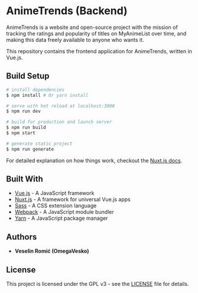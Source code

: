 # AnimeTrends (Backend)

AnimeTrends is a website and open-source project with the mission of tracking the ratings and popularity of titles on MyAnimeList over time, and making this data 
freely available to anyone who wants it.

This repository contains the frontend application for AnimeTrends, written in Vue.js.

## Build Setup

``` bash
# install dependencies
$ npm install # Or yarn install

# serve with hot reload at localhost:3000
$ npm run dev

# build for production and launch server
$ npm run build
$ npm start

# generate static project
$ npm run generate
```

For detailed explanation on how things work, checkout the [Nuxt.js docs](https://github.com/nuxt/nuxt.js).

## Built With

* [Vue.js](https://vuejs.org/) - A JavaScript framework
* [Nuxt.js](https://nuxtjs.org/) - A framework for universal Vue.js apps
* [Sass](https://sass-lang.com/) - A CSS extension language 
* [Webpack](https://webpack.js.org/) - A JavaScript module bundler 
* [Yarn](https://yarnpkg.com/en/) - A JavaScript package manager

## Authors

* **Veselin Romić (OmegaVesko)**

## License

This project is licensed under the GPL v3 - see the [LICENSE](LICENSE) file for details.